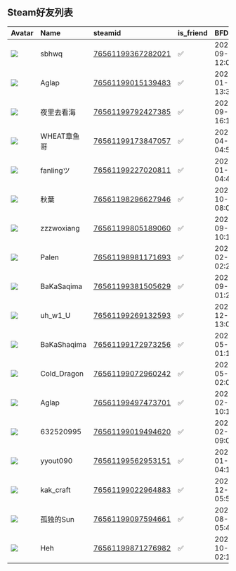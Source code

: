 

## Steam好友列表
| Avatar                                                                            | Name        | steamid                                                                     | is_friend   | BFD                 | removed_time   | Remark   |
|:----------------------------------------------------------------------------------|:------------|:----------------------------------------------------------------------------|:------------|:--------------------|:---------------|:---------|
| ![](https://avatars.steamstatic.com/91c935b21227468974a1d6a4c451587544c36f12.jpg) | sbhwq       | [76561199367282021](https://steamcommunity.com/profiles/76561199367282021/) | ✅           | 2025-09-27 12:02:51 |                |          |
| ![](https://avatars.steamstatic.com/978931ff2d774c665a91b9fa83c8a6a8666dca91.jpg) | Aglap       | [76561199015139483](https://steamcommunity.com/profiles/76561199015139483/) | ✅           | 2024-01-06 13:32:31 |                |          |
| ![](https://avatars.steamstatic.com/1e62c3d41c5323dd1ec1adab07c25105226aa470.jpg) | 夜里去看海       | [76561199792427385](https://steamcommunity.com/profiles/76561199792427385/) | ✅           | 2025-09-18 16:13:05 |                |          |
| ![](https://avatars.steamstatic.com/5a5e779c4d5c774fd9332e13f36014c0b4b4f096.jpg) | WHEAT章鱼哥    | [76561199173847057](https://steamcommunity.com/profiles/76561199173847057/) | ✅           | 2024-04-14 04:50:22 |                |          |
| ![](https://avatars.steamstatic.com/92e363c12d9d04735e8aecf2a38f11065dd281a0.jpg) | fanlingツ    | [76561199227020811](https://steamcommunity.com/profiles/76561199227020811/) | ✅           | 2024-01-22 04:44:37 |                |          |
| ![](https://avatars.steamstatic.com/5fea668694c95ff82c2d9cc2b2afdb06a9d2bbb4.jpg) | 秋葉          | [76561198296627946](https://steamcommunity.com/profiles/76561198296627946/) | ✅           | 2025-10-03 08:01:31 |                |          |
| ![](https://avatars.steamstatic.com/755eca727835908b7884784e85d27040edce728a.jpg) | zzzwoxiang  | [76561199805189060](https://steamcommunity.com/profiles/76561199805189060/) | ✅           | 2025-09-19 10:13:53 |                |          |
| ![](https://avatars.steamstatic.com/34941704b84c8aa749d757b7405a64a05d2e0665.jpg) | Palen       | [76561198981171693](https://steamcommunity.com/profiles/76561198981171693/) | ✅           | 2024-02-01 02:27:36 |                |          |
| ![](https://avatars.steamstatic.com/05c9d811c75729caea21e24feb829e1f3f229b17.jpg) | BaKaSaqima  | [76561199381505629](https://steamcommunity.com/profiles/76561199381505629/) | ✅           | 2022-09-01 01:23:24 |                |          |
| ![](https://avatars.steamstatic.com/4bc6b90d7687879fe51c7a75f1447f1c24c977ee.jpg) | uh_w1_U     | [76561199269132593](https://steamcommunity.com/profiles/76561199269132593/) | ✅           | 2023-12-29 13:08:38 |                |          |
| ![](https://avatars.steamstatic.com/8d5aecf456aa5cefd6afd58d42985e64363ca954.jpg) | BaKaShaqima | [76561199172973256](https://steamcommunity.com/profiles/76561199172973256/) | ✅           | 2022-05-18 01:15:18 |                |          |
| ![](https://avatars.steamstatic.com/e36e11628565c57a0ab5fb95084e50c588d7944f.jpg) | Cold_Dragon | [76561199072960242](https://steamcommunity.com/profiles/76561199072960242/) | ✅           | 2022-05-18 02:00:04 |                |          |
| ![](https://avatars.steamstatic.com/84e133b5df5130898681727ca825e660d8ae4b7b.jpg) | Aglap       | [76561199497473701](https://steamcommunity.com/profiles/76561199497473701/) | ✅           | 2024-02-24 10:15:02 |                |          |
| ![](https://avatars.steamstatic.com/fef49e7fa7e1997310d705b2a6158ff8dc1cdfeb.jpg) | 632520995   | [76561199019494620](https://steamcommunity.com/profiles/76561199019494620/) | ✅           | 2024-02-13 09:05:53 |                |          |
| ![](https://avatars.steamstatic.com/fef49e7fa7e1997310d705b2a6158ff8dc1cdfeb.jpg) | yyout090    | [76561199562953151](https://steamcommunity.com/profiles/76561199562953151/) | ✅           | 2024-01-22 04:11:48 |                |          |
| ![](https://avatars.steamstatic.com/e7418af5707f2bc08e990c32ac5caff000f490dd.jpg) | kak_craft   | [76561199022964883](https://steamcommunity.com/profiles/76561199022964883/) | ✅           | 2022-12-30 05:52:14 |                |          |
| ![](https://avatars.steamstatic.com/5059eed7a11c0a51a40c025a2c5787324a68fbf5.jpg) | 孤独的Sun      | [76561199097594661](https://steamcommunity.com/profiles/76561199097594661/) | ✅           | 2022-08-12 05:49:05 |                |          |
| ![](https://avatars.steamstatic.com/80885ad3d95112a8d657d2737b31af4169714061.jpg) | Heh         | [76561199871276982](https://steamcommunity.com/profiles/76561199871276982/) | ✅           | 2025-10-10 02:15:30 |                |          |